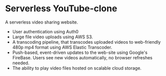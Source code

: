 # Serverless YouTube-clone
A serverless video sharing website.

- User authentication using Auth0
- Large file video uploads using AWS S3.
- A transcoding pipeline, that transcodes uploaded videos to web-friendly 480p mp4 format using AWS Elastic Transcoder.
- Push-based, event-driven updates to the web-site using Google's FireBase. Users see new videos automatically, no browser refreshes needed.
- The ability to play video files hosted on scalable cloud storage.
